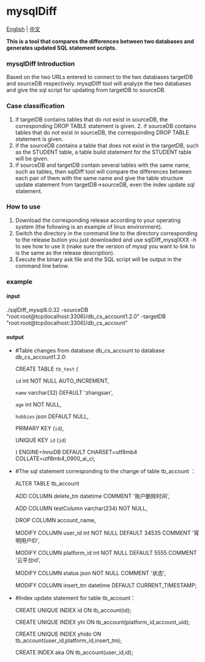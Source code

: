 # mysqlDiff

[English](./README.md) | [中文](./README-zh.md)



**This is a tool that compares the differences between two databases and generates updated SQL statement scripts.**



### mysqlDiff Introduction



Based on the two URLs entered to connect to the two databases targetDB and sourceDB respectively. mysqlDIff tool will analyze the two databases and give the sql script for updating from targetDB to sourceDB.



### Case classification

1. if targetDB contains tables that do not exist in sourceDB, the corresponding DROP TABLE statement is given. 2. if sourceDB contains tables that do not exist in sourceDB, the corresponding DROP TABLE statement is given.
2. if the sourceDB contains a table that does not exist in the targetDB, such as the STUDENT table, a table build statement for the STUDENT table will be given.
3. if sourceDB and targetDB contain several tables with the same name, such as tables, then sqlDiff tool will compare the differences between each pair of them with the same name and give the table structure update statement from targetDB->sourceDB, even the index update sql statement.





### How to use

1. Download the corresponding release according to your operating system (the following is an example of linux environment).
2. Switch the directory in the command line to the directory corresponding to the release bution you just downloaded and use sqlDiff_mysqlXXX -h to see how to use it (make sure the version of mysql you want to link to is the same as the release description).
3. Execute the binary ask file and the SQL script will be output in the command line below.





### example



#### input

./sqlDiff_mysql8.0.32 -sourceDB "root:root@tcp(localhost:3306)/db_cs_account1.2.0" -targetDB "root:root@tcp(localhost:3306)/db_cs_account"

#### output



- #Table changes from database db_cs_account to database db_cs_account1.2.0:

  CREATE TABLE `tb_test` (

    `id` int NOT NULL AUTO_INCREMENT,

    `name` varchar(32) DEFAULT 'zhangsan',

    `age` int NOT NULL,

    `hobbies` json DEFAULT NULL,

    PRIMARY KEY (`id`),

    UNIQUE KEY `id` (`id`)

  ) ENGINE=InnoDB DEFAULT CHARSET=utf8mb4 COLLATE=utf8mb4_0900_ai_ci;

- #The sql statement corresponding to the change of table tb_account ：

  ALTER TABLE tb_account

  ADD COLUMN delete_tm datetime COMMENT '账户删除时间',

  ADD COLUMN testColumn varchar(234) NOT NULL,

  DROP COLUMN account_name,

  MODIFY COLUMN user_id int NOT NULL DEFAULT 34535 COMMENT '宵明用户ID',

  MODIFY COLUMN platform_id int NOT NULL DEFAULT 5555 COMMENT '云平台id',

  MODIFY COLUMN status json NOT NULL COMMENT '状态',

  MODIFY COLUMN insert_tm datetime DEFAULT CURRENT_TIMESTAMP;

  

- #Index update statement for table tb_account：

  CREATE UNIQUE INDEX id ON tb_account(id);

  CREATE UNIQUE INDEX yhi ON tb_account(platform_id,account_uid);

  CREATE UNIQUE INDEX yhido ON tb_account(user_id,platform_id,insert_tm);

  CREATE INDEX aka ON tb_account(user_id,id);
